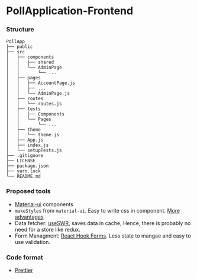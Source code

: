 # PollApplication-Frontend

### Structure

```
PollApp
├── public
├── src
│   ├── components
│   │   ├── shared
│   │   └── AdminPage
│   │       └── ...
│   ├── pages
│   │   ├── AccountPage.js
│   │   ├── ...
│   │   └── AdminPage.js
│   ├── routes
│   │   └── routes.js
│   ├── tests
│   │   ├── Components
│   │   └── Pages
│   │       └── ...
│   ├── theme
│   │   └── theme.js
│   ├── App.js
│   ├── index.js
│   └── setupTests.js
├── .gitignore
├── LICENSE
├── package.json
├── yarn.lock
└── README.md
```

### Proposed tools

- [Material-ui](https://material-ui.com/) components
- `makeStyles` from `material-ui`. Easy to write css in component. [More advantages](https://material-ui.com/styles/basics/)
- Data fetcher: [useSWR](https://swr.vercel.app/), saves data in cache, Hence, there is probably no need for a store like redux.
- Form Managment: [React Hook Forms](https://react-hook-form.com/). Less state to mangae and easy to use validation.

### Code format

- [Prettier](https://github.com/prettier/prettier-vscode)
